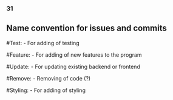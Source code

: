 ### 31

## Name convention for issues and commits
#Test:
    - For adding of testing

#Feature:
    - For adding of new features to the program

#Update:
    - For updating existing backend or frontend

#Remove:
    - Removing of code (?)

#Styling:
    - For adding of styling
